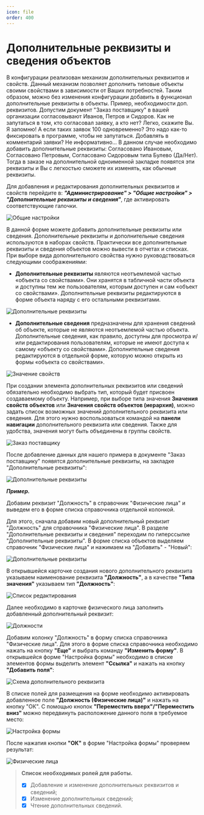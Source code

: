 ```yaml
---
icon: file
order: 400
---
```


# Дополнительные реквизиты и сведения объектов

В конфигурации реализован механизм дополнительных реквизитов и свойств.
Данный механизм позволяет дополнить типовые объекты своими свойствами в зависимости от Ваших потребностей. Таким образом, можно без изменения конфигурации добавить в функционал дополнительные реквизиты в объекты. Пример, необходимости доп. реквизитов. Допустим документ "Заказ поставщику" в вашей организации согласовывают Иванов, Петров и Сидоров. Как не запутаться в том, кто согласовал заявку, а кто нет? Легко, скажите Вы. Я запомню! А если таких заявок 100 одновременно? Это надо как-то фиксировать в программе, чтобы не запутаться. Добавлять в комментарий заявки? Не информативно... В данном случае необходимо добавить дополнительные реквизиты: Согласовано Ивановым, Согласовано Петровым, Согласовано Сидоровым типа Булево (Да/Нет). Тогда в заказе на дополнительной одноименной закладке появятся эти реквизиты и Вы с легкостью сможете их изменять, как обычные реквизиты.

Для добавления и редактирования дополнительных реквизитов и свойств перейдите в: ***"Администрирование" > "Общие настройки" > "Дополнительные реквизиты и сведения"***, где активировать соответствующие галочки.

![Общие настройки](static/01_ДополнительныеРеквизиты.png)

В данной форме можете добавить дополнительные реквизиты или сведения.
Дополнительные реквизиты и дополнительные сведения используются в наборах свойств. Практически все дополнительные реквизиты и сведения объектов можно вывести в отчетах и списках. При выборе вида дополнительного свойства нужно руководствоваться следующими соображениями:

* **Дополнительные реквизиты** являются неотъемлемой частью «объекта со свойствами». Они хранятся в табличной части объекта и доступны тем же пользователям, которым доступен и сам «объект со свойствами». Дополнительные реквизиты редактируются в форме объекта наряду с его остальными реквизитами.

![Дополнительные реквизиты](static/02_ДополнительныеРеквизиты.png)

* **Дополнительные сведения** предназначены для хранения сведений об объекте, которые не являются неотъемлемой частью объекта. Дополнительные сведения, как правило, доступны для просмотра и/или редактирования пользователям, которые не имеют доступа к самому «объекту со свойствами». Дополнительные сведения редактируются в отдельной форме, которую можно открыть из формы «объекта со свойствами».

![Значение свойств](static/03_ДополнительныеРеквизиты.png)

При создании элемента дополнительных реквизитов или сведений обязательно необходимо выбрать тип, который будет присвоен создаваемому объекту. Например, при выборе типа значения **Значения свойств объектов** или **Значения свойств объектов (иерархия)**, можно задать список возможных значений дополнительного реквизита или сведения. Для этого нужно воспользоваться командой на **панели навигации** дополнительного реквизита или сведения. Также для удобства, значения могут быть объединены в группы свойств.

![Заказ поставщику](static/04_ДополнительныеРеквизиты.png)

После добавление данных для нашего примера в документе "Заказ поставщику" появятся дополнительные реквизиты, на закладке "Дополнительные реквизиты":

![Дополнительные реквизиты](static/05_ДополнительныеРеквизиты.png)

***Пример.***

Добавим реквизит "Должность" в справочник "Физические лица" и выведем его в форме списка справочника отдельной колонкой.

Для этого, сначала добавим новый дополнительный реквизит "Должность" для справочника "Физические лица". В разделе "Дополнительные реквизиты и сведения" переходим по гиперссылке "Дополнительные реквизиты". В форме списка объектов выделяем справочник "Физические лица" и нажимаем на "Добавить" - "Новый":

![Дополнительные реквизиты](static/06_ДополнительныеРеквизиты.png)

В открывшейся карточке создания нового дополнительного реквизита указываем наименование реквизита **"Должность"**, а в качестве **"Типа значения"** указываем тип **"Должность"**:

![Список редактирования](static/07_ДополнительныеРеквизиты.png)

Далее необходимо в карточке физического лица заполнить добавленный дополнительный реквизит:

![Должности](static/08_ДополнительныеРеквизиты.png)

Добавим колонку "Должность" в форму списка справочника "Физические лица". Для этого в форме списка справочника необходимо нажать на кнопку **"Еще"** и выбрать команду **"Изменить форму"**. В открывшейся форме "Настройка формы" необходимо в списке элементов формы выделить элемент **"Ссылка"** и нажать на кнопку **"Добавить поля"**:

![Схема дополнительного реквизита](static/09_ДополнительныеРеквизиты.png)

В списке полей для размещения на форме необходимо активировать добавленное поле **"Должность (Физические лица)"** и нажать на кнопку "ОК". С помощью кнопок **"Переместить вверх"/"Переместить вниз"** можно передвинуть расположение данного поля в требуемое место:

![Настройка формы](static/10_ДополнительныеРеквизиты.png)

После нажатия кнопки **"ОК"** в форме "Настройка формы" проверяем результат:

![Физические лица](static/11_ДополнительныеРеквизиты.png)

> **Список необходимых ролей для работы.**
> * [x] Добавление и изменение дополнительных реквизитов и сведений;
> * [x] Изменение дополнительных сведений;
> * [x] Чтение дополнительных сведений.